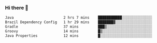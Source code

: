 ### Hi there 👋

<!--START_SECTION:waka-->

```txt
Java                       2 hrs 7 mins    ███████████░░░░░░░░░░░░░░   43.59 %
Brazil Dependency Config   1 hr 29 mins    ███████▓░░░░░░░░░░░░░░░░░   30.64 %
Gradle                     37 mins         ███▒░░░░░░░░░░░░░░░░░░░░░   13.01 %
Groovy                     14 mins         █▒░░░░░░░░░░░░░░░░░░░░░░░   05.11 %
Java Properties            12 mins         █░░░░░░░░░░░░░░░░░░░░░░░░   04.21 %
```

<!--END_SECTION:waka-->

<!--
**jerry-shao/jerry-shao** is a ✨ _special_ ✨ repository because its `README.md` (this file) appears on your GitHub profile.

Here are some ideas to get you started:

- 🔭 I’m currently working on ...
- 🌱 I’m currently learning ...
- 👯 I’m looking to collaborate on ...
- 🤔 I’m looking for help with ...
- 💬 Ask me about ...
- 📫 How to reach me: ...
- 😄 Pronouns: ...
- ⚡ Fun fact: ...
-->

